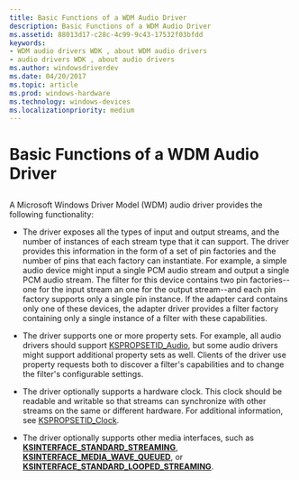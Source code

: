 ```yaml
---
title: Basic Functions of a WDM Audio Driver
description: Basic Functions of a WDM Audio Driver
ms.assetid: 88013d17-c28c-4c99-9c43-17532f03bfdd
keywords:
- WDM audio drivers WDK , about WDM audio drivers
- audio drivers WDK , about audio drivers
ms.author: windowsdriverdev
ms.date: 04/20/2017
ms.topic: article
ms.prod: windows-hardware
ms.technology: windows-devices
ms.localizationpriority: medium
---
```


# Basic Functions of a WDM Audio Driver


## <span id="basic_functions_of_a_wdm_audio_driver"></span><span id="BASIC_FUNCTIONS_OF_A_WDM_AUDIO_DRIVER"></span>


A Microsoft Windows Driver Model (WDM) audio driver provides the following functionality:

-   The driver exposes all the types of input and output streams, and the number of instances of each stream type that it can support. The driver provides this information in the form of a set of pin factories and the number of pins that each factory can instantiate. For example, a simple audio device might input a single PCM audio stream and output a single PCM audio stream. The filter for this device contains two pin factories--one for the input stream an one for the output stream--and each pin factory supports only a single pin instance. If the adapter card contains only one of these devices, the adapter driver provides a filter factory containing only a single instance of a filter with these capabilities.

-   The driver supports one or more property sets. For example, all audio drivers should support [KSPROPSETID\_Audio](https://msdn.microsoft.com/library/windows/hardware/ff537440), but some audio drivers might support additional property sets as well. Clients of the driver use property requests both to discover a filter's capabilities and to change the filter's configurable settings.

-   The driver optionally supports a hardware clock. This clock should be readable and writable so that streams can synchronize with other streams on the same or different hardware. For additional information, see [KSPROPSETID\_Clock](https://msdn.microsoft.com/library/windows/hardware/ff566564).

-   The driver optionally supports other media interfaces, such as [**KSINTERFACE\_STANDARD\_STREAMING**](https://msdn.microsoft.com/library/windows/hardware/ff563384), [**KSINTERFACE\_MEDIA\_WAVE\_QUEUED**](https://msdn.microsoft.com/library/windows/hardware/ff563377), or [**KSINTERFACE\_STANDARD\_LOOPED\_STREAMING**](https://msdn.microsoft.com/library/windows/hardware/ff563381).

 

 




